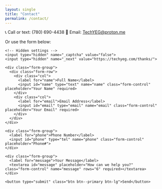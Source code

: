 ```yaml
---
layout: single
title: "Contact"
permalink: /contact/
---
```

📞 Call or text: (780) 690-4438
📧 Email: TechYEG@proton.me  

Or use the form below:


<!-- Contact Form -->
<div class="container">
  
  <form target="_blank" action="https://formsubmit.co/d22049e5c0f4ffd882c380cc0d229b8e" method="POST">
    
    <!-- Hidden settings -->
    <input type="hidden" name="_captcha" value="false">
    <input type="hidden" name="_next" value="https://techyeg.com/thanks/">

    <div class="form-group">
      <div class="form-row">
        <div class="col">
          <label for="name">Full Name</label>
          <input id="name" type="text" name="name" class="form-control" placeholder="Your Name" required>
        </div>
        <div class="col">
          <label for="email">Email Address</label>
          <input id="email" type="email" name="email" class="form-control" placeholder="Your Email" required>
        </div>
      </div>
    </div>

    <div class="form-group">
      <label for="phone">Phone Number</label>
      <input id="phone" type="tel" name="phone" class="form-control" placeholder="Phone#">
    </div>

    <div class="form-group">
      <label for="message">Your Message</label>
      <textarea id="message" placeholder="How can we help you?" class="form-control" name="message" rows="6" required></textarea>
    </div>

    <button type="submit" class="btn btn--primary btn-lg">Send</button>
  </form>
</div>


